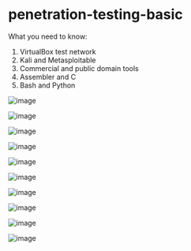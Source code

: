 # penetration-testing-basic

What you need to know:
1. VirtualBox test network
2. Kali and Metasploitable
3. Commercial and public domain tools
4. Assembler and C
5. Bash and Python


![image](https://user-images.githubusercontent.com/118358126/202833322-a641d83d-1a5e-4836-81a4-5eaec1211ddd.png)


![image](https://user-images.githubusercontent.com/118358126/202832485-80ac6f53-7946-4850-8430-4308011efff3.png)

![image](https://user-images.githubusercontent.com/118358126/202832651-7a8d80a5-ba8e-434c-8150-d19cfb7807dc.png)

![image](https://user-images.githubusercontent.com/118358126/202832654-d119bb6e-96ff-4718-b6ee-c01c7ae2a2ae.png)

![image](https://user-images.githubusercontent.com/118358126/202832659-f63f68e6-8dbf-4e06-8f0d-5185a038c61d.png)

![image](https://user-images.githubusercontent.com/118358126/202832685-ff350e16-b0bf-462d-a2fb-a731e5578df3.png)

![image](https://user-images.githubusercontent.com/118358126/202832672-a5027db7-2a76-4c72-a725-91334da2b010.png)

![image](https://user-images.githubusercontent.com/118358126/202832713-e2d046b1-5f15-4a3b-abe5-8c300efca33c.png)

![image](https://user-images.githubusercontent.com/118358126/202832717-f439c5a7-69f7-4c4f-8c2c-78889577a69c.png)
 
![image](https://user-images.githubusercontent.com/118358126/202832719-100eb411-5fa7-4bce-99df-e6ea543f4aac.png)

